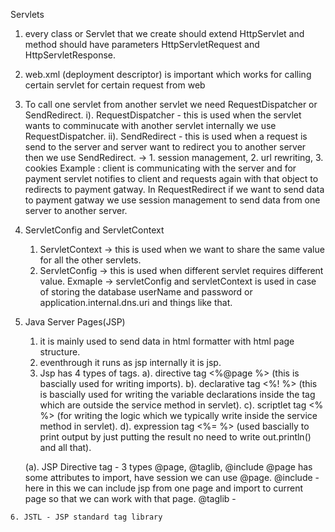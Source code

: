 Servlets
  
  1. every class or Servlet that we create should extend HttpServlet and method should have parameters HttpServletRequest and HttpServletResponse.
  2. web.xml (deployment descriptor) is important which works for calling certain servlet for certain request from web
  3. To call one servlet from another servlet we need RequestDispatcher or SendRedirect.
	  i). RequestDispatcher - this is used when the servlet wants to comminucate with another servlet internally we use RequestDispatcher.
	  ii). SendRedirect - this is used when a request is send to the server and server want to redirect you to another server then we use SendRedirect.
		-> 1. session management, 2. url rewriting, 3. cookies
		Example : client is communicating with the server and for payment servlet notifies to client and requests again with that object to redirects to payment gatway. 
					In RequestRedirect if we want to send data to payment gatway we use session management to send data from one server to another server.
				
  4. ServletConfig and ServletContext
	  1. ServletContext -> this is used when we want to share the same value for all the other servlets.
	  2. ServletConfig -> this is used when different servlet requires different value. 
		Exmaple -> servletConfig and servletContext is used in case of storing the database userName and password or application.internal.dns.uri and things like that.
	
  5. Java Server Pages(JSP)
	  1. it is mainly used to send data in html formatter with html page structure.
	  2. eventhrough it runs as jsp internally it is jsp.
	  3. Jsp has 4 types of tags.
		a). directive tag <%@page %> (this is bascially used for writing imports).
		b). declarative tag <%! %>  (this is bascially used for writing the variable declarations inside the tag which are outside the service method in servlet).
		c). scriptlet tag  <% %> (for writing the logic which we typically write inside the service method in servlet).
		d). expression tag <%= %>   (used bascially to print output by just putting the result no need to write out.println() and all that).
		
		(a). JSP Directive tag - 3 types @page, @taglib, @include
		@page has some attributes to import, have session we can use @page.
		@include - here in this we can include jsp from one page and import to current page so that we can work with that page.
		@taglib - 
		
	6. JSTL - JSP standard tag library
